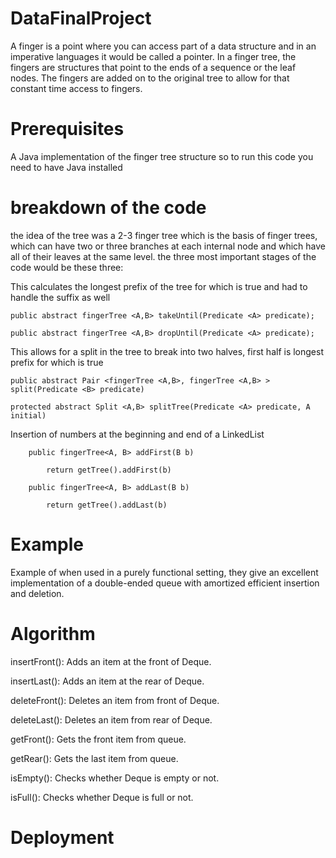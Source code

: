 # DataFinalProject
A finger is a point where you can access part of a data structure and in an imperative languages it would be called a pointer. In a finger tree, the fingers are structures that point to the ends of a sequence or the leaf nodes. The fingers are added on to the original tree to allow for that constant time access to fingers.
# Prerequisites
A Java implementation of the finger tree structure so to run this code you need to have Java installed
# breakdown of the code
the idea of the tree was a 2-3 finger tree which is the basis of finger trees, which can have two or three branches at each internal node and which have all of their leaves at the same level. the three most important stages of the code would be these three:

This calculates the longest prefix of the tree for which is true and had to handle the suffix as well

    public abstract fingerTree <A,B> takeUntil(Predicate <A> predicate);
    
    public abstract fingerTree <A,B> dropUntil(Predicate <A> predicate);
    
This allows for a split in the tree to break into two halves, first half is longest prefix for which is true

    public abstract Pair <fingerTree <A,B>, fingerTree <A,B> > split(Predicate <B> predicate)
    
    protected abstract Split <A,B> splitTree(Predicate <A> predicate, A initial)
    
Insertion of numbers at the beginning and end of a LinkedList
	
	    public fingerTree<A, B> addFirst(B b) 
	    
	        return getTree().addFirst(b)
		
	    public fingerTree<A, B> addLast(B b) 
	    
	        return getTree().addLast(b)
# Example
Example of when used in a purely functional setting, they give an excellent implementation of a double-ended queue with amortized efficient insertion and deletion.
# Algorithm
insertFront(): Adds an item at the front of Deque.

insertLast(): Adds an item at the rear of Deque.

deleteFront(): Deletes an item from front of Deque.

deleteLast(): Deletes an item from rear of Deque.
  
getFront(): Gets the front item from queue.

getRear(): Gets the last item from queue.

isEmpty(): Checks whether Deque is empty or not.

isFull(): Checks whether Deque is full or not.

# Deployment
